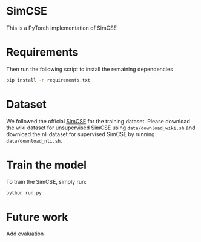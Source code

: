 # SimCSE
This is a PyTorch implementation of SimCSE

# Requirements
Then run the following script to install the remaining dependencies

```bash
pip install -r requirements.txt
```

# Dataset
We followed the official [SimCSE]() for the training dataset. Please download the wiki dataset for unsupervised SimCSE using `data/download_wiki.sh` and download the nli dataset for supervised SimCSE by running `data/download_nli.sh`.

# Train the model
To train the SimCSE,  simply run:

```bash
python run.py
```

# Future work
Add evaluation



